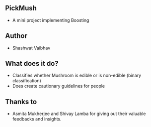 ## PickMush
- A mini project implementing Boosting 
## Author
- Shashwat Vaibhav

## What does it do?
- Classifies whether Mushroom is edible or is non-edible (binary classification)
- Does create cautionary guidelines for people 

## Thanks to
- Asmita Mukherjee and Shivay Lamba for giving out their valuable feedbacks and insights.